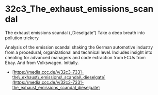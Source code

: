 # 32c3\_The\_exhaust\_emissions\_scandal

The exhaust emissions scandal \(„Dieselgate“\) Take a deep breath into pollution trickery

Analysis of the emission scandal shaking the German automotive industry from a procedural, organizational and technical level. Includes insight into cheating for advanced managers and code extraction from ECUs from Ebay. And from Volkswagen. Initially.

* [https://media.ccc.de/v/32c3-7331-the\_exhaust\_emissions\_scandal\_dieselgate](https://media.ccc.de/v/32c3-7331-the_exhaust_emissions_scandal_dieselgate)

